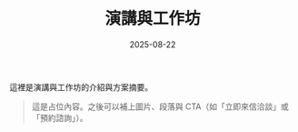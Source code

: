 ﻿---
title: 演講與工作坊
date: 2025-08-22
---

這裡是演講與工作坊的介紹與方案摘要。

> 這是占位內容。之後可以補上圖片、段落與 CTA（如「立即來信洽談」或「預約諮詢」）。

